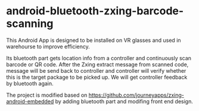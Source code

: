 # android-bluetooth-zxing-barcode-scanning

This Android App is designed to be installed on VR glasses and used in warehourse to improve efficiency.

Its bluetooth part gets location info from a controller and continuously scan barcode or QR code. After the Zxing extract message from scanned code, message will be send back to controller and controller will verify whether this is the target package to be picked up. We will get controller feedback by bluetooth again.

The project is modified based on https://github.com/journeyapps/zxing-android-embedded by adding bluetooth part and modifing front end design.
